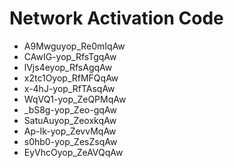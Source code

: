 # Network Activation Code
* A9Mwguyop_Re0mIqAw
* CAwIG-yop_RfsTgqAw
* lVjs4eyop_RfsAgqAw
* x2tc1Oyop_RfMFQqAw
* x-4hJ-yop_RfTAsqAw
* WqVQ1-yop_ZeQPMqAw
* _bS8g-yop_Zeo-gqAw
* SatuAuyop_ZeoxkqAw
* Ap-Ik-yop_ZevvMqAw
* s0hb0-yop_ZesZsqAw
* EyVhcOyop_ZeAVQqAw